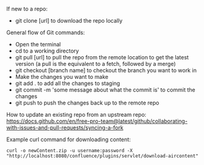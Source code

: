 If new to a repo:
* git clone [url] to download the repo locally

General flow of Git commands:
* Open the terminal
* cd to a working directory
* git pull [url] to pull the repo from the remote location to get the latest version (a pull is the equivalent to a fetch, followed by a merge)
* git checkout [branch name] to checkout the branch you want to work in
* Make the changes you want to make
* git add . to add all the changes to staging
* git commit -m 'some message about what the commit is' to commit the changes
* git push to push the changes back up to the remote repo

 
How to update an existing repo from an upstream repo:
https://docs.github.com/en/free-pro-team@latest/github/collaborating-with-issues-and-pull-requests/syncing-a-fork

Example curl command for downloading content: 
```
curl -o newContent.zip -u username:password -X "http://localhost:8080/confluence/plugins/servlet/download-aircontent"
```
